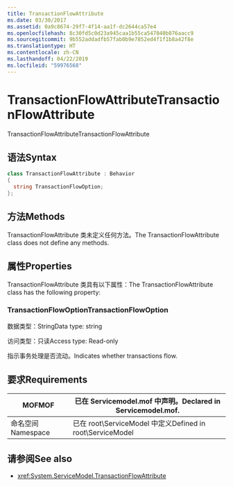 ```yaml
---
title: TransactionFlowAttribute
ms.date: 03/30/2017
ms.assetid: 0a9c8674-29f7-4f14-aa1f-dc2644ca57e4
ms.openlocfilehash: 8c30fd5c0d23a945caa1b55ca547040b076aacc9
ms.sourcegitcommit: 9b552addadfb57fab0b9e7852ed4f1f1b8a42f8e
ms.translationtype: HT
ms.contentlocale: zh-CN
ms.lasthandoff: 04/22/2019
ms.locfileid: "59976568"
---
```

# <a name="transactionflowattribute"></a><span data-ttu-id="9c3d1-102">TransactionFlowAttribute</span><span class="sxs-lookup"><span data-stu-id="9c3d1-102">TransactionFlowAttribute</span></span>
<span data-ttu-id="9c3d1-103">TransactionFlowAttribute</span><span class="sxs-lookup"><span data-stu-id="9c3d1-103">TransactionFlowAttribute</span></span>  
  
## <a name="syntax"></a><span data-ttu-id="9c3d1-104">语法</span><span class="sxs-lookup"><span data-stu-id="9c3d1-104">Syntax</span></span>  
  
```csharp
class TransactionFlowAttribute : Behavior  
{  
  string TransactionFlowOption;  
};  
```  
  
## <a name="methods"></a><span data-ttu-id="9c3d1-105">方法</span><span class="sxs-lookup"><span data-stu-id="9c3d1-105">Methods</span></span>  
 <span data-ttu-id="9c3d1-106">TransactionFlowAttribute 类未定义任何方法。</span><span class="sxs-lookup"><span data-stu-id="9c3d1-106">The TransactionFlowAttribute class does not define any methods.</span></span>  
  
## <a name="properties"></a><span data-ttu-id="9c3d1-107">属性</span><span class="sxs-lookup"><span data-stu-id="9c3d1-107">Properties</span></span>  
 <span data-ttu-id="9c3d1-108">TransactionFlowAttribute 类具有以下属性：</span><span class="sxs-lookup"><span data-stu-id="9c3d1-108">The TransactionFlowAttribute class has the following property:</span></span>  
  
### <a name="transactionflowoption"></a><span data-ttu-id="9c3d1-109">TransactionFlowOption</span><span class="sxs-lookup"><span data-stu-id="9c3d1-109">TransactionFlowOption</span></span>  
 <span data-ttu-id="9c3d1-110">数据类型：String</span><span class="sxs-lookup"><span data-stu-id="9c3d1-110">Data type: string</span></span>  
  
 <span data-ttu-id="9c3d1-111">访问类型：只读</span><span class="sxs-lookup"><span data-stu-id="9c3d1-111">Access type: Read-only</span></span>  
  
 <span data-ttu-id="9c3d1-112">指示事务处理是否流动。</span><span class="sxs-lookup"><span data-stu-id="9c3d1-112">Indicates whether transactions flow.</span></span>  
  
## <a name="requirements"></a><span data-ttu-id="9c3d1-113">要求</span><span class="sxs-lookup"><span data-stu-id="9c3d1-113">Requirements</span></span>  
  
|<span data-ttu-id="9c3d1-114">MOF</span><span class="sxs-lookup"><span data-stu-id="9c3d1-114">MOF</span></span>|<span data-ttu-id="9c3d1-115">已在 Servicemodel.mof 中声明。</span><span class="sxs-lookup"><span data-stu-id="9c3d1-115">Declared in Servicemodel.mof.</span></span>|  
|---------|-----------------------------------|  
|<span data-ttu-id="9c3d1-116">命名空间</span><span class="sxs-lookup"><span data-stu-id="9c3d1-116">Namespace</span></span>|<span data-ttu-id="9c3d1-117">已在 root\ServiceModel 中定义</span><span class="sxs-lookup"><span data-stu-id="9c3d1-117">Defined in root\ServiceModel</span></span>|  
  
## <a name="see-also"></a><span data-ttu-id="9c3d1-118">请参阅</span><span class="sxs-lookup"><span data-stu-id="9c3d1-118">See also</span></span>

- <xref:System.ServiceModel.TransactionFlowAttribute>
